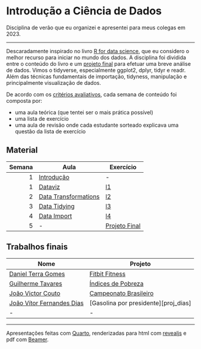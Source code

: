# Introdução a Ciência de Dados

Disciplina de verão que eu organizei e apresentei para meus colegas em 2023.

---

Descaradamente inspirado no livro [R for data science][r4ds], que eu considero o melhor recurso para iniciar no mundo dos dados. A disciplina foi dividida entre o conteúdo do livro e um [projeto final][projeto_final] para efetuar uma breve análise de dados. Vimos o tidyverse, especialmente ggplot2, dplyr, tidyr e readr. Além das técnicas fundamentais de importação, tidyness, manipulação e principalmente visualização de dados.

De acordo com os [critérios avaliativos][criterios], cada semana de conteúdo foi composta por:

- uma aula teórica (que tentei ser o mais prática possível)
- uma lista de exercício
- uma aula de revisão onde cada estudante sorteado explicava uma questão da lista de exercício

## Material

| Semana | Aula                                  | Exercício                      |
| -----: | ------------------------------------- | ------------------------------ |
|      1 | [Introdução][intro]                   | -                              |
|      1 | [Dataviz][dataviz]                    | [l1][ex_intro_dataviz]         |
|      2 | [Data Transformations][datatransform] | [l2][ex_transform]             |
|      3 | [Data Tidying][datatidying]           | [l3][ex_tidying]               |
|      4 | [Data Import][dataimport]             | [l4][ex_import]                |
|      5 | -                                     | [Projeto Final][projeto_final] |

## Trabalhos finais

| Nome                                  | Projeto                              |
| ------------------------------------- | ------------------------------------ |
| [Daniel Terra Gomes][git_terra]       | [Fitbit Fitness][proj_terra]         |
| [Guilherme Tavares][git_guilherme]    | [Índices de Pobreza][proj_guilherme] |
| [João Victor Couto][git_couto]        | [Campeonato Brasileiro][proj_couto]  |
| [João Vítor Fernandes Dias][git_jvfd] | [Gasolina por presidente][proj_dias] |
| -                                     | -                                    |

---

Apresentações feitas com [Quarto][quarto], renderizadas para html com [revealjs][revealjs] e pdf com [Beamer][beamer].

<!-- Links -->
[r4ds]: https://r4ds.hadley.nz/
[projeto_final]: metodologia/definicao_trabalho_final.md
[criterios]: metodologia/criterios_avaliativos.md
[quarto]: https://quarto.org/
[revealjs]: https://quarto.org/docs/presentations/revealjs/
[beamer]: https://quarto.org/docs/presentations/beamer.html

<!-- Material -->
[intro]: aulas/a1/introdução.pdf
[dataviz]: aulas/a2/dataviz.pdf
[datatransform]: aulas/a3/data_transformation.pdf
[datatidying]: aulas/a4/data_tidying.pdf
[dataimport]: aulas/a5/data_import.pdf
[ex_intro_dataviz]: aulas/exercicios/exercicios_1_2.qmd
[ex_transform]: aulas/a3/ex_data_transformation.qmd
[ex_tidying]: aulas/a4/ex_data_tyding.qmd
[ex_import]: aulas/a5/ex_data_import.qmd

<!-- Projetos -->
[git_terra]: https://github.com/ARRETdaniel
[proj_terra]: https://github.com/ARRETdaniel/22-2E_topicos_Especiais_em_IA_II_Sistemas_Inteligentes
[git_couto]: https://github.com/iamjvictor
[proj_couto]: https://github.com/iamjvictor/analiseDeDados
[git_jvfd]: https://github.com/jvfd3
[proj_jvfd]: https://github.com/danibritods/introds/blob/main/projetos/joaoDias/Pre%C3%A7o%20da%20gasolina%20por%20presidente.pdf
[git_guilherme]: https://github.com/guilhermeomt
[proj_guilherme]: https://github.com/danibritods/introds/blob/main/projetos/Guilherme-Tavares/Guilherme%20Oliveira%20Mussa%20Tavares%20-%20Trabalho%20Final%20.pdf
